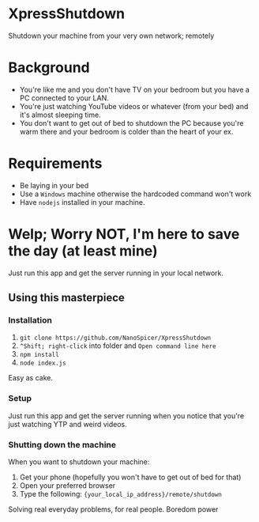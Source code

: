 # XpressShutdown
Shutdown your machine from your very own network; remotely

# Background
* You're like me and you don't have TV on your bedroom but you have a PC connected to your LAN.
* You're just watching YouTube videos or whatever (from your bed) and it's almost sleeping time.
* You don't want to get out of bed to shutdown the PC because you're warm there and your bedroom is colder than the heart of your ex.

# Requirements
* Be laying in your bed
* Use a `Windows` machine otherwise the hardcoded command won't work
* Have `nodejs` installed in your machine.

# Welp; Worry NOT, I'm here to save the day (at least mine)

Just run this app and get the server running in your local network. 

## Using this masterpiece

### Installation
1. `git clone https://github.com/NanoSpicer/XpressShutdown`
2. `^Shift; right-click` into folder and `Open command line here`
3. `npm install`
4. `node index.js`

Easy as cake.

### Setup
Just run this app and get the server running when you notice that you're just watching YTP and weird videos.
### Shutting down the machine
When you want to shutdown your machine:
1. Get your phone (hopefully you won't have to get out of bed for that)
2. Open your preferred browser
3. Type the following: `{your_local_ip_address}/remote/shutdown`

Solving real everyday problems, for real people. Boredom power
